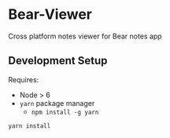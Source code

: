 # Bear-Viewer

Cross platform notes viewer for Bear notes app

## Development Setup

Requires:

- Node > 6
- `yarn` package manager
    - `npm install -g yarn`

```
yarn install
```